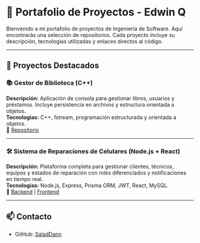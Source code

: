 # 💼 Portafolio de Proyectos - Edwin Q

Bienvenido a mi portafolio de proyectos de Ingeniería de Software. Aquí encontrarás una selección de repositorios.
Cada proyecto incluye su descripción, tecnologías utilizadas y enlaces directos al código.

---

## 🚀 Proyectos Destacados

### 📚 Gestor de Biblioteca (C++)
**Descripción:** Aplicación de consola para gestionar libros, usuarios y préstamos. Incluye persistencia en archivos y estructura orientada a objetos.  
**Tecnologías:** C++, fstream, programación estructurada y orientada a objetos.  
🔗 [Repositorio](https://github.com/SaladDann/LibraryManagerCPP)

---

### 🛠️ Sistema de Reparaciones de Celulares (Node.js + React)
**Descripción:** Plataforma completa para gestionar clientes, técnicos, equipos y estados de reparación con roles diferenciados y notificaciones en tiempo real.  
**Tecnologías:** Node.js, Express, Prisma ORM, JWT, React, MySQL.  
🔗 [Backend](https://github.com/SaladDann/BACKEND_REPARACIONES) | [Frontend](https://github.com/SaladDann/app-reparaciones)

---
## 📫 Contacto
- GitHub: [SaladDann](https://github.com/SaladDann)
